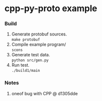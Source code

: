 # cpp-py-proto example

### Build
1. Generate protobuf sources.  
   `make protobuf`
2. Compile example program/  
   `scons`
3. Generate test data.  
   `python src/gen.py`
4. Run test.  
   `./build1/main`

### Notes

1. oneof bug with CPP @ d1305dde
